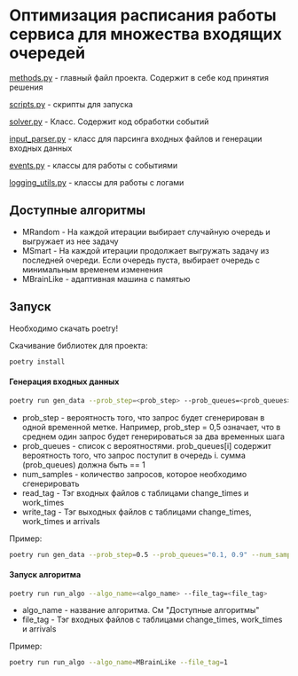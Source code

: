 # Оптимизация расписания работы сервиса для множества входящих очередей

[methods.py](scheduler/methods.py) - главный файл проекта. Содержит в себе код принятия решения

[scripts.py](scheduler/scripts.py) - скрипты для запуска

[solver.py](scheduler/solver.py) - Класс. Содержит код обработки событий

[input_parser.py](scheduler/input_parser.py) - класс для парсинга входных файлов и генерации входных данных

[events.py](scheduler/events.py) - классы для работы с событиями

[logging_utils.py](scheduler/logging_utils.py) - классы для работы с логами

## Доступные алгоритмы

- MRandom - На каждой итерации выбирает случайную очередь и выгружает из нее задачу
- MSmart - На каждой итерации продолжает выгружать задачу из последней очереди. Если очередь пуста, выбирает очередь с минимальным временем изменения
- MBrainLike - адаптивная машина с памятью

## Запуск

Необходимо скачать poetry!

Скачивание библиотек для проекта:
```bash
poetry install
```

#### Генерация входных данных
```bash
poetry run gen_data --prob_step=<prob_step> --prob_queues=<prob_queues> --num_samples=<num_samples> --read_tag=<read_tag> --write_tag=<write_tag>
```
- prob_step - вероятность того, что запрос будет сгенерирован в одной временной метке. Например, prob_step = 0,5 означает, что в среднем один запрос будет генерироваться за два временных шага
- prob_queues - список с вероятностями. prob_queues[i] содержит вероятность того, что запрос поступит в очередь i. сумма (prob_queues) должна быть == 1
- num_samples - количество запросов, которое необходимо сгенерировать
- read_tag - Тэг входных файлов с таблицами change_times и work_times
- write_tag - Тэг выходных файлов с таблицами change_times, work_times и arrivals

Пример:
```bash
poetry run gen_data --prob_step=0.5 --prob_queues="0.1, 0.9" --num_samples=10000 --read_tag=3 --write_tag=3
```

#### Запуск алгоритма
```bash
poetry run run_algo --algo_name=<algo_name> --file_tag=<file_tag>
```
- algo_name - название алгоритма. См "Доступные алгоритмы"
- file_tag - Тэг входных файлов с таблицами change_times, work_times и arrivals

Пример:
```bash
poetry run run_algo --algo_name=MBrainLike --file_tag=1
```